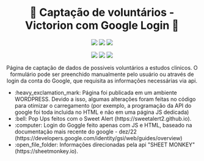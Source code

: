 # <h1 align="center"> :page_facing_up: Captação de voluntários - Victorion com Google Login :page_facing_up: </h1>
<p align="center">
 <img src="https://img.shields.io/badge/Status-Aperfeiçoamento-green"/>
 <img src="https://img.shields.io/badge/Inicio-Fev2023-yellow"/>
 <img src="https://img.shields.io/badge/Produção-Mar2023-blue"/>
</p>
<p align="center">
 <img src="https://img.shields.io/badge/Html-red"/>
 <img src="https://img.shields.io/badge/Css-blue"/>
 <img src="https://img.shields.io/badge/Js-yellow"/>
</p>
<p align="center">
  Página de captação de dados de possiveis voluntários a estudos clinicos. O formulário pode ser preenchido manualmente pelo usuário ou através de login da conta do Google, que requisita as informações necessárias via api.
  <ul>
   <li> :heavy_exclamation_mark: Página foi publicada em um ambiente WORDPRESS. Devido a isso, algumas alterações foram feitas no código para otimizar o carregamento (por exemplo, a programação da API do google foi toda incluida no HTML e não em uma página JS dedicada)</li>
   <li> :bell: Pop Ups feitos com o Sweet Alert (https://sweetalert2.github.io).</li>
   <li> :computer: Login do Goggle feito apenas com JS e HTML, baseado na documentação mais recente do google - dez/22 (https://developers.google.com/identity/gsi/web/guides/overview)</li>
   <li> :open_file_folder: Informações direcionadas pela api "SHEET MONKEY" (https://sheetmonkey.io).</li>
  </ul>
 </p>

